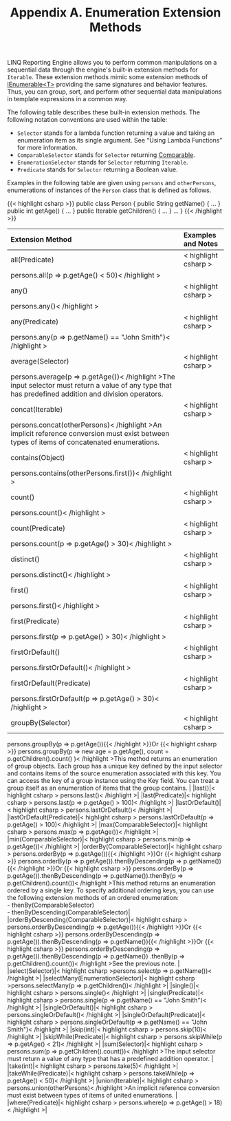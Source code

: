 ﻿---
title: Appendix A. Enumeration Extension Methods
type: docs
weight: 60
url: /java/appendix-a-enumeration-extension-methods/
---

LINQ Reporting Engine allows you to perform common manipulations on a sequential data through the engine's built-in extension methods for `Iterable`. These extension methods mimic some extension methods of [IEnumerable&lt;T&gt;](http://msdn.microsoft.com/en-us/library/9eekhta0\(v=vs.110\).aspx) providing the same signatures and behavior features. Thus, you can group, sort, and perform other sequential data manipulations in template expressions in a common way.

The following table describes these built-in extension methods. The following notation conventions are used within the table:

- `Selector` stands for a lambda function returning a value and taking an enumeration item as its single argument. See “Using Lambda Functions” for more information.
- `ComparableSelector` stands for `Selector` returning [Comparable](http://docs.oracle.com/javase/7/docs/api/java/lang/Comparable.html).
- `EnumerationSelector` stands for `Selector` returning `Iterable`.
- `Predicate` stands for `Selector` returning a Boolean value.

Examples in the following table are given using `persons` and `otherPersons`, enumerations of instances of the `Person` class that is defined as follows.

{{< highlight csharp >}}
public class Person
{
	public String getName() { ... }
	public int getAge() { ... }
	public Iterable<Person> getChildren() { ... }
	...
}
{{< /highlight >}}

|Extension Method |Examples and Notes |
| :- | :- |
|all(Predicate)|< highlight csharp >
 persons.all(p => p.getAge() < 50)< /highlight >|
|any()|< highlight csharp >
 persons.any()< /highlight >|
|any(Predicate)|< highlight csharp >
 persons.any(p => p.getName() == "John Smith")< /highlight >|
|average(Selector)|< highlight csharp >
 persons.average(p => p.getAge())< /highlight >The input selector must return a value of any type that has predefined addition and division operators. |
|concat(Iterable)|< highlight csharp >
 persons.concat(otherPersons)< /highlight >An implicit reference conversion must exist between types of items of concatenated enumerations. |
|contains(Object)|< highlight csharp >
 persons.contains(otherPersons.first())< /highlight >|
|count()|< highlight csharp >
 persons.count()< /highlight >|
|count(Predicate)|< highlight csharp >
 persons.count(p => p.getAge() > 30)< /highlight >|
|distinct()|< highlight csharp >
 persons.distinct()< /highlight >|
|first()|< highlight csharp >
 persons.first()< /highlight >|
|first(Predicate)|< highlight csharp >
 persons.first(p => p.getAge() > 30)< /highlight >|
|firstOrDefault()|< highlight csharp >
 persons.firstOrDefault()< /highlight >|
|firstOrDefault(Predicate)|< highlight csharp >
 persons.firstOrDefault(p => p.getAge() > 30)< /highlight >|
|groupBy(Selector)|< highlight csharp >
 persons.groupBy(p => p.getAge()){{< /highlight >}}Or {{< highlight csharp >}}
 persons.groupBy(p => new  age = p.getAge(), count = p.getChildren().count() )< /highlight >This method returns an enumeration of group objects. Each group has a unique key defined by the input selector and contains items of the source enumeration associated with this key. You can access the key of a group instance using the Key field. You can treat a group itself as an enumeration of items that the group contains. |
|last()|< highlight csharp >
 persons.last()< /highlight >|
|last(Predicate)|< highlight csharp >
 persons.last(p => p.getAge() > 100)< /highlight >|
|lastOrDefault()|< highlight csharp >
 persons.lastOrDefault()< /highlight >|
|lastOrDefault(Predicate)|< highlight csharp >
 persons.lastOrDefault(p => p.getAge() > 100)< /highlight >|
|max(ComparableSelector)|< highlight csharp >
 persons.max(p => p.getAge())< /highlight >|
|min(ComparableSelector)|< highlight csharp >
 persons.min(p => p.getAge())< /highlight >|
|orderBy(ComparableSelector)|< highlight csharp >
 persons.orderBy(p => p.getAge()){{< /highlight >}}Or {{< highlight csharp >}}
 persons.orderBy(p => p.getAge()).thenByDescending(p => p.getName()){{< /highlight >}}Or {{< highlight csharp >}}
 persons.orderBy(p => p.getAge()).thenByDescending(p => p.getName()).thenBy(p => p.getChildren().count())< /highlight >This method returns an enumeration ordered by a single key. To specify additional ordering keys, you can use the following extension methods of an ordered enumeration:<br>- thenBy(ComparableSelector)<br>- thenByDescending(ComparableSelector)|
|orderByDescending(ComparableSelector)|< highlight csharp >
 persons.orderByDescending(p => p.getAge()){{< /highlight >}}Or {{< highlight csharp >}}
 persons.orderByDescending(p => p.getAge()).thenByDescending(p => p.getName()){{< /highlight >}}Or {{< highlight csharp >}}
 persons.orderByDescending(p => p.getAge()).thenByDescending(p => p.getName())    .thenBy(p => p.getChildren().count())< /highlight >See the previous note. |
|select(Selector)|< highlight csharp >persons.select(p => p.getName())< /highlight >|
|selectMany(EnumerationSelector)|< highlight csharp >persons.selectMany(p => p.getChildren())< /highlight >|
|single()|< highlight csharp >
 persons.single()< /highlight >|
|single(Predicate)|< highlight csharp >
 persons.single(p => p.getName() == "John Smith")< /highlight >|
|singleOrDefault()|< highlight csharp >
 persons.singleOrDefault()< /highlight >|
|singleOrDefault(Predicate)|< highlight csharp >
 persons.singleOrDefault(p => p.getName() == "John Smith")< /highlight >|
|skip(int)|< highlight csharp >
 persons.skip(10)< /highlight >|
|skipWhile(Predicate)|< highlight csharp >
 persons.skipWhile(p => p.getAge() < 21)< /highlight >|
|sum(Selector)|< highlight csharp >
 persons.sum(p => p.getChildren().count())< /highlight >The input selector must return a value of any type that has a predefined addition operator. |
|take(int)|< highlight csharp >
 persons.take(5)< /highlight >|
|takeWhile(Predicate)|< highlight csharp >
 persons.takeWhile(p => p.getAge() < 50)< /highlight >|
|union(Iterable)|< highlight csharp >
 persons.union(otherPersons)< /highlight >An implicit reference conversion must exist between types of items of united enumerations. |
|where(Predicate)|< highlight csharp >
 persons.where(p => p.getAge() > 18)< /highlight >|
